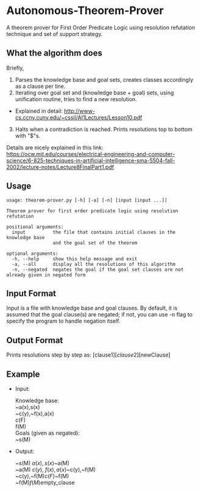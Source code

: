 # Autonomous-Theorem-Prover
A theorem prover for First Order Predicate Logic using resolution refutation technique and set of support strategy.

## What the algorithm does
Briefly,  
1. Parses the knowledge base and goal sets, creates classes accordingly as a clause per line.  
2. Iterating over goal set and (knowledge base + goal) sets, using unification routine, tries to find a new resolution.  
* Explained in detail: http://www-cs.ccny.cuny.edu/~cssjl/AI1Lectures/Lesson10.pdf  
3. Halts when a contradiction is reached. Prints resolutions top to bottom with "$"s.  

Details are nicely explained in this link: https://ocw.mit.edu/courses/electrical-engineering-and-computer-science/6-825-techniques-in-artificial-intelligence-sma-5504-fall-2002/lecture-notes/Lecture8FinalPart1.pdf

## Usage

    usage: theorem-prover.py [-h] [-a] [-n] [input [input ...]]

    Theorem prover for first order predicate logic using resolution refutation

    positional arguments:
      input          the file that contains initial clauses in the knowledge base
                     and the goal set of the theorem

    optional arguments:
      -h, --help     show this help message and exit
      -a, --all      display all the resolutions of this algorithm
      -n, --negated  negates the goal if the goal set clauses are not already given in negated form

## Input Format
Input is a file with knowledge base and goal clauses. By default, it is assumed that the goal clause(s) are negated; if not, you can use -n flag to specify the program to handle negation itself.

## Output Format
Prints resolutions step by step as:   [clause1]$[clause2]$[newClause]  

## Example
* Input:  

  Knowledge base:  
  ~a(x),s(x)  
  ~c(y),~f(x),a(x)  
  c(F)  
  f(M)  
  Goals (given as negated):  
  ~s(M)  

* Output:  

  ~s(M)$~a(x),s(x)$~a(M)  
  ~a(M)$~c(y),~f(x),a(x)$~c(y),~f(M)  
  ~c(y),~f(M)$c(F)$~f(M)  
  ~f(M)$f(M)$empty_clause  
